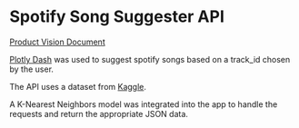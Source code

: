 # Spotify Song Suggester API

[Product Vision Document](https://docs.google.com/document/d/1LnAeTMPiyoDOr_WhCDBgnm--AFyRnsOspLgMVkamS08/edit)

[Plotly Dash](https://lambdaschool.github.io/ds/unit2/dash-template/) was used to suggest spotify songs based on a 
track_id chosen by the user. 

The API uses a dataset from [Kaggle](https://www.kaggle.com/yamaerenay/spotify-dataset-19212020-160k-tracks).

A K-Nearest Neighbors model was integrated into the app to handle the requests and return the appropriate JSON data.
